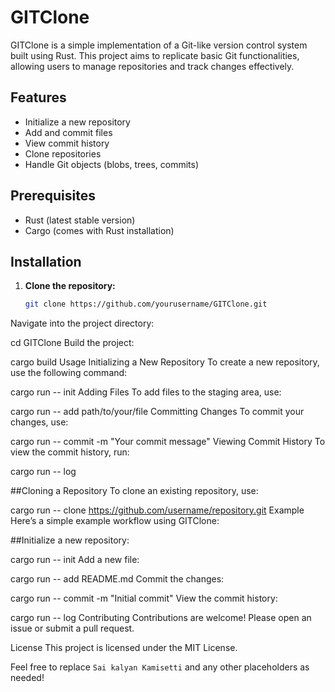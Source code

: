# GITClone

GITClone is a simple implementation of a Git-like version control system built using Rust. This project aims to replicate basic Git functionalities, allowing users to manage repositories and track changes effectively.

## Features

- Initialize a new repository
- Add and commit files
- View commit history
- Clone repositories
- Handle Git objects (blobs, trees, commits)

## Prerequisites

- Rust (latest stable version)
- Cargo (comes with Rust installation)

## Installation

1. **Clone the repository:**

   ```bash
   git clone https://github.com/yourusername/GITClone.git
Navigate into the project directory:


cd GITClone
Build the project:

cargo build
Usage
Initializing a New Repository
To create a new repository, use the following command:


cargo run -- init
Adding Files
To add files to the staging area, use:


cargo run -- add path/to/your/file
Committing Changes
To commit your changes, use:


cargo run -- commit -m "Your commit message"
Viewing Commit History
To view the commit history, run:


cargo run -- log

##Cloning a Repository
To clone an existing repository, use:


cargo run -- clone https://github.com/username/repository.git
Example
Here’s a simple example workflow using GITClone:

##Initialize a new repository:

cargo run -- init
Add a new file:

cargo run -- add README.md
Commit the changes:


cargo run -- commit -m "Initial commit"
View the commit history:


cargo run -- log
Contributing
Contributions are welcome! Please open an issue or submit a pull request.

License
This project is licensed under the MIT License.

Feel free to replace `Sai kalyan Kamisetti` and any other placeholders as needed!
